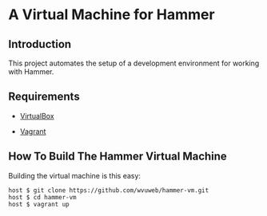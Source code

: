 # A Virtual Machine for Hammer

## Introduction

This project automates the setup of a development environment for working with Hammer.

## Requirements

* [VirtualBox](https://www.virtualbox.org)

* [Vagrant](http://vagrantup.com)

## How To Build The Hammer Virtual Machine

Building the virtual machine is this easy:

    host $ git clone https://github.com/wvuweb/hammer-vm.git
    host $ cd hammer-vm
    host $ vagrant up
